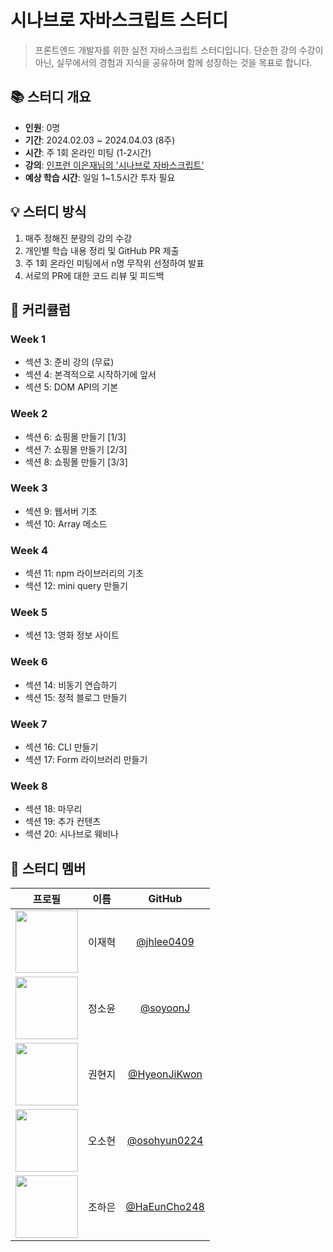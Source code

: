 # 시나브로 자바스크립트 스터디

> 프론트엔드 개발자를 위한 실전 자바스크립트 스터디입니다.
> 단순한 강의 수강이 아닌, 실무에서의 경험과 지식을 공유하며 함께 성장하는 것을 목표로 합니다.

## 📚 스터디 개요

- **인원**: 0명
- **기간**: 2024.02.03 ~ 2024.04.03 (8주)
- **시간**: 주 1회 온라인 미팅 (1-2시간)
- **강의**: [인프런 이은재님의 '시나브로 자바스크립트'](https://www.inflearn.com/course/%EC%8B%9C%EB%82%98%EB%B8%8C%EB%A1%9C-%EC%9E%90%EB%B0%94%EC%8A%A4%ED%81%AC%EB%A6%BD%ED%8A%B8)
- **예상 학습 시간**: 일일 1~1.5시간 투자 필요

## 💡 스터디 방식

1. 매주 정해진 분량의 강의 수강
2. 개인별 학습 내용 정리 및 GitHub PR 제출
3. 주 1회 온라인 미팅에서 n명 무작위 선정하여 발표
4. 서로의 PR에 대한 코드 리뷰 및 피드백

## 📅 커리큘럼

### Week 1

- 섹션 3: 준비 강의 (무료)
- 섹션 4: 본격적으로 시작하기에 앞서
- 섹션 5: DOM API의 기본

### Week 2

- 섹션 6: 쇼핑몰 만들기 [1/3]
- 섹션 7: 쇼핑몰 만들기 [2/3]
- 섹션 8: 쇼핑몰 만들기 [3/3]

### Week 3

- 섹션 9: 웹서버 기초
- 섹션 10: Array 메소드

### Week 4

- 섹션 11: npm 라이브러리의 기초
- 섹션 12: mini query 만들기

### Week 5

- 섹션 13: 영화 정보 사이트

### Week 6

- 섹션 14: 비동기 연습하기
- 섹션 15: 정적 블로그 만들기

### Week 7

- 섹션 16: CLI 만들기
- 섹션 17: Form 라이브러리 만들기

### Week 8

- 섹션 18: 마무리
- 섹션 19: 추가 컨텐츠
- 섹션 20: 시나브로 웨비나

## 👥 스터디 멤버

|                            프로필                            |  이름  |                   GitHub                   |
| :----------------------------------------------------------: | :----: | :----------------------------------------: |
| <img src="https://github.com/jhlee0409.png" width="100px" /> | 이재혁 | [@jhlee0409](https://github.com/jhlee0409) |
| <img src="https://avatars.githubusercontent.com/u/96245651?v=4" width="100px" /> | 정소윤 | [@soyoonJ](https://github.com/soyoonJ) |
| <img src="https://avatars.githubusercontent.com/u/115684216?v=4" width="100px" /> | 권현지 | [@HyeonJiKwon](https://github.com/HyeonJiKwon) |
| <img src="https://avatars.githubusercontent.com/u/53892427?v=4" width="100px" /> | 오소현 | [@osohyun0224](https://github.com/osohyun0224) |
| <img src="https://avatars.githubusercontent.com/u/83346518?v=4" width="100px" /> | 조하은 | [@HaEunCho248](https://github.com/HaEunCho248) |
